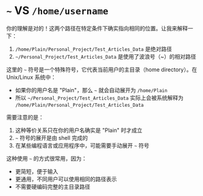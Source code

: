 # `~` VS `/home/username`

你的理解是对的！这两个路径在特定条件下确实指向相同的位置。让我来解释一下：

1. `/home/Plain/Personal_Project/Test_Articles_Data` 是绝对路径
2. `~/Personal_Project/Test_Articles_Data` 是使用了波浪号（~）的相对路径

这里的 `~` 符号是一个特殊符号，它代表当前用户的主目录（home directory）。在 Unix/Linux 系统中：

- 如果你的用户名是 "Plain"，那么 `~` 就会自动展开为 `/home/Plain`
- 所以 `~/Personal_Project/Test_Articles_Data` 实际上会被系统解释为 `/home/Plain/Personal_Project/Test_Articles_Data`

需要注意的是：
1. 这种等价关系只在你的用户名确实是 "Plain" 时才成立
2. `~` 符号的展开是由 shell 完成的
3. 在某些编程语言或应用程序中，可能需要手动展开 `~` 符号

这种使用 `~` 的方式很常用，因为：
- 更简短，便于输入
- 更通用，不同用户可以使用相同的路径表示
- 不需要硬编码完整的主目录路径